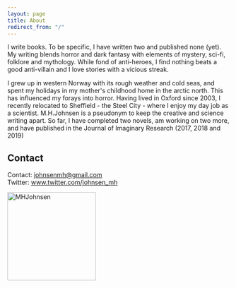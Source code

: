 ```yaml
---
layout: page
title: About
redirect_from: "/"
---
```


I write books. To be specific, I have written two and published none (yet). My writing blends horror and dark fantasy with elements of mystery, sci-fi, folklore and mythology. 	While fond of anti-heroes, I find nothing beats a good anti-villain and I love stories with a vicious streak. 

I grew up in western Norway with its rough weather and cold seas, and spent my holidays in my mother's childhood home in the arctic north. This has influenced my forays into horror. Having lived in Oxford since 2003, I recently relocated to Sheffield - the Steel City - where I enjoy my day job as a scientist. M.H.Johnsen is a pseudonym to keep the creative and science writing apart. So far, I have completed two novels, am working on two more, and have published in the Journal of Imaginary Research (2017, 2018 and 2019)
## Contact
  

Contact: <johnsenmh@gmail.com><br>
Twitter: <a href="https://twitter.com/johnsen_mh">www.twitter.com/johnsen_mh</a><br>
 
<img src="/images/avatar.jpg" alt="MHJohnsen" align="middle" style="width: 200px;"/> 
